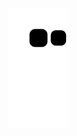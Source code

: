 ![Snake animation](https://github.com/PabloItalo13/PabloItalo13/blob/output/github-contribution-grid-snake.svg)
